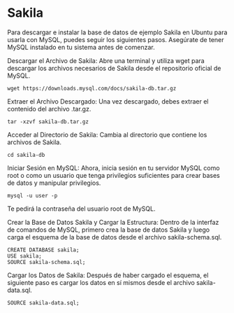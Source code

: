 # Sakila

Para descargar e instalar la base de datos de ejemplo Sakila en Ubuntu para usarla con MySQL, puedes seguir los siguientes pasos. Asegúrate de tener MySQL instalado en tu sistema antes de comenzar.

Descargar el Archivo de Sakila:
Abre una terminal y utiliza wget para descargar los archivos necesarios de Sakila desde el repositorio oficial de MySQL.
```
wget https://downloads.mysql.com/docs/sakila-db.tar.gz
```
Extraer el Archivo Descargado:
Una vez descargado, debes extraer el contenido del archivo .tar.gz.

```
tar -xzvf sakila-db.tar.gz
```
Acceder al Directorio de Sakila:
Cambia al directorio que contiene los archivos de Sakila.

```
cd sakila-db
```

Iniciar Sesión en MySQL:
Ahora, inicia sesión en tu servidor MySQL como root o como un usuario que tenga privilegios suficientes para crear bases de datos y manipular privilegios.

```
mysql -u user -p
```

Te pedirá la contraseña del usuario root de MySQL.

Crear la Base de Datos Sakila y Cargar la Estructura:
Dentro de la interfaz de comandos de MySQL, primero crea la base de datos Sakila y luego carga el esquema de la base de datos desde el archivo sakila-schema.sql.

```
CREATE DATABASE sakila;
USE sakila;
SOURCE sakila-schema.sql;
```

Cargar los Datos de Sakila:
Después de haber cargado el esquema, el siguiente paso es cargar los datos en sí mismos desde el archivo sakila-data.sql.

```
SOURCE sakila-data.sql;
```
